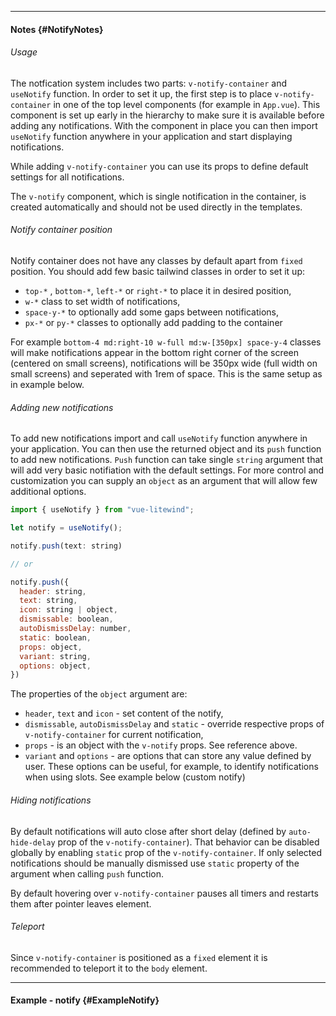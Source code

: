 ___

#### Notes {#NotifyNotes}

###### Usage

The notfication system includes two parts: `v-notify-container` and `useNotify` function.
In order to set it up, the first step is to place `v-notify-container` in one of the top level components (for example in `App.vue`). This component is set up early in the hierarchy to make sure it is available before adding any notifications. With the component in place you can then import `useNotify` function anywhere in your application and start displaying notifications.

While adding `v-notify-container` you can use its props to define default settings for all notifications.

The `v-notify` component, which is single notification in the container, is created automatically and should not be used directly in the templates.

###### Notify container position

Notify container does not have any classes by default apart from `fixed` position. You should add few basic tailwind classes in order to set it up:

- `top-*` , `bottom-*`, `left-*` or `right-*` to place it in desired position,
- `w-*` class to set width of notifications,
- `space-y-*` to optionally add some gaps between notifications,
- `px-*` or `py-*` classes to optionally add padding to the container

For example `bottom-4 md:right-10 w-full md:w-[350px] space-y-4` classes will make notifications appear in the bottom right corner of the screen (centered on small screens), notifications will be 350px wide (full width on small screens) and seperated with 1rem of space. This is the same setup as in example below.

###### Adding new notifications

To add new notifications import and call `useNotify` function anywhere in your application. You can then use the returned object and its `push` function to add new notifications. `Push` function can take single `string` argument that will add very basic notifiation with the default settings. For more control and customization you can supply an `object` as an argument that will allow few additional options.

```javascript
import { useNotify } from "vue-litewind";

let notify = useNotify();

notify.push(text: string)

// or

notify.push({
  header: string,
  text: string,
  icon: string | object,
  dismissable: boolean,
  autoDismissDelay: number,
  static: boolean,
  props: object,
  variant: string,
  options: object,
})
```

The properties of the `object` argument are:

- `header`, `text` and `icon` - set content of the notify,
- `dismissable`, `autoDismissDelay` and `static` - override respective props of `v-notify-container` for current notification,
- `props` - is an object with the `v-notify` props. See reference above.
- `variant` and `options` - are options that can store any value defined by user. These options can be useful, for example, to identify notifications when using slots. See example below (custom notify)

###### Hiding notifications

By default notifications will auto close after short delay (defined by `auto-hide-delay` prop of the `v-notify-container`). That behavior can be disabled globally by enabling `static` prop of the `v-notify-container`. If only selected notifications should be manually dismissed use `static` property of the argument when calling `push` function. 

By default hovering over `v-notify-container` pauses all timers and restarts them after pointer leaves element.

###### Teleport

Since `v-notify-container` is positioned as a `fixed` element it is recommended to teleport it to the `body` element.

---

#### Example - notify {#ExampleNotify}

<example name="ExampleNotify"></example>
